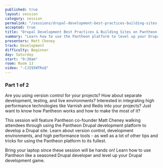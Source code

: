 ```yaml
---
published: true
layout: session
category: session
permalink: "/sessions/drupal-development-best-practices-building-sites-pantheon-1/"
accepted: true
title: "Drupal Development Best Practices & Building Sites on Pantheon Pt 1"
summary: "Learn how to use the Pantheon platform to level up your Drupal development game by using version control, dev/test/live environments, and high performance tools."
presenters: Matt Cheney
track: Development
difficulty: Beginner
day: Saturday
start: "9:30am"
room: Room 13
video: "-CJI9IWTRoQ"
---
```


### Part 1 of 2

Are you using version control for your projects? How about separate development, testing, and live environments? Interested in integrating high performance technologies like Varnish and Redis into your projects? Just want to know how Pantheon works and how to make the most of it?

This session will feature Pantheon co-founder Matt Cheney walking attendees through using the Pantheon Drupal development platform to develop a Drupal site. Learn about version control, development environments, and high performance tools - as well as a lot of other tips and tricks for using the Pantheon platform to its fullest.

Bring your laptop since these session will be hands on! Learn how to use Pantheon like a seasoned Drupal developer and level up your Drupal development game.
